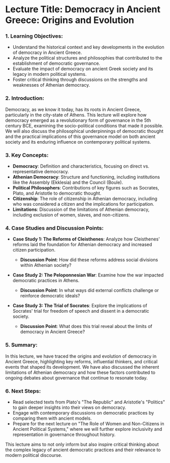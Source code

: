 # Lecture Title: Democracy in Ancient Greece: Origins and Evolution

### 1. Learning Objectives:
- Understand the historical context and key developments in the evolution of democracy in Ancient Greece.
- Analyze the political structures and philosophies that contributed to the establishment of democratic governance.
- Evaluate the impact of democracy on ancient Greek society and its legacy in modern political systems.
- Foster critical thinking through discussions on the strengths and weaknesses of Athenian democracy.

### 2. Introduction:
Democracy, as we know it today, has its roots in Ancient Greece, particularly in the city-state of Athens. This lecture will explore how democracy emerged as a revolutionary form of governance in the 5th century BCE, examining the socio-political conditions that made it possible. We will also discuss the philosophical underpinnings of democratic thought and the practical implications of this governance model on both ancient society and its enduring influence on contemporary political systems.

### 3. Key Concepts:
- **Democracy**: Definition and characteristics, focusing on direct vs. representative democracy.
- **Athenian Democracy**: Structure and functioning, including institutions like the Assembly (Ekklesia) and the Council (Boule).
- **Political Philosophers**: Contributions of key figures such as Socrates, Plato, and Aristotle to democratic thought.
- **Citizenship**: The role of citizenship in Athenian democracy, including who was considered a citizen and the implications for participation.
- **Limitations**: Discussion of the limitations of Athenian democracy, including exclusion of women, slaves, and non-citizens.

### 4. Case Studies and Discussion Points:
- **Case Study 1: The Reforms of Cleisthenes**: Analyze how Cleisthenes' reforms laid the foundation for Athenian democracy and increased citizen participation.
  - **Discussion Point**: How did these reforms address social divisions within Athenian society?
  
- **Case Study 2: The Peloponnesian War**: Examine how the war impacted democratic practices in Athens.
  - **Discussion Point**: In what ways did external conflicts challenge or reinforce democratic ideals?

- **Case Study 3: The Trial of Socrates**: Explore the implications of Socrates' trial for freedom of speech and dissent in a democratic society.
  - **Discussion Point**: What does this trial reveal about the limits of democracy in Ancient Greece?

### 5. Summary:
In this lecture, we have traced the origins and evolution of democracy in Ancient Greece, highlighting key reforms, influential thinkers, and critical events that shaped its development. We have also discussed the inherent limitations of Athenian democracy and how these factors contributed to ongoing debates about governance that continue to resonate today.

### 6. Next Steps:
- Read selected texts from Plato's "The Republic" and Aristotle's "Politics" to gain deeper insights into their views on democracy.
- Engage with contemporary discussions on democratic practices by comparing them with ancient models.
- Prepare for the next lecture on "The Role of Women and Non-Citizens in Ancient Political Systems," where we will further explore inclusivity and representation in governance throughout history. 

This lecture aims to not only inform but also inspire critical thinking about the complex legacy of ancient democratic practices and their relevance to modern political discourse.